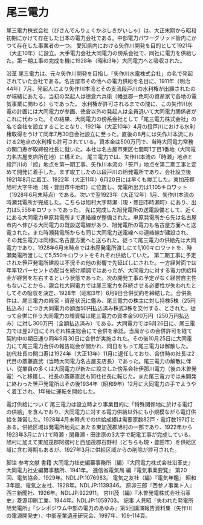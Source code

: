 # 尾三電力

尾三電力株式会社（びさんでんりょくかぶしきがいしゃ）は、大正末期から昭和初期にかけて存在した日本の電力会社である。中部電力パワーグリッド管内にかつて存在した事業者の一つ。
愛知県内における矢作川開発を目的として1921年（大正10年）に設立。大手電力会社大同電力の傍系会社で、同社に電力を供給した。第一期工事の完成を機に1928年（昭和3年）大同電力へと吸収された。

沿革
尾三電力は、元々矢作川開発を目指し「矢作川水電株式会社」の名で発起されていた会社である。名古屋市その他への電力供給を名目に、1911年（明治44年）7月、発起人により矢作川本流とその支流段戸川の水利権が出願されたのが端緒にあたる。当初の発起人は徳倉六兵衛（幡豆郡一色町の資産家で各地の電気事業に関わる）らであった。
水利権が許可されるまでの間に、この矢作川水電の計画には大同電力が参画、徳倉以外の発起人は全員退いて大同電力関係者がこれに代わった。その結果、大同電力の傍系会社として「尾三電力株式会社」の名で会社を設立することとなり、1921年（大正10年）4月の段戸川における水利権取得をうけて同年7月30日会社設立に至った。直後の8月には矢作川本流における2地点の水利権も許可されている。資本金は500万円で、当時大同電力常務の関口寿が取締役社長に就いた。本社は名古屋市東区七間町1丁目1番地（大同電力名古屋支店所在地）に構えた。
尾三電力では、矢作川本流の「時瀬」地点と段戸川の「旭」地点を第一期工事、矢作川本流の「笹戸」地点を第二期工事と定めて開発に着手した。まず竣工したのは段戸川の旭発電所であり、会社設立後1921年8月に着工、1922年（大正11年）6月20日には早くも竣工した。東加茂郡旭村大字牛地（現・豊田市牛地町）に位置し、発電所出力は1,105キロワット（1928年6月末時点）である。次いで翌1923年（大正12年）1月、矢作川本流の時瀬発電所が完成した。こちらは旭村大字時瀬（現・豊田市時瀬町）にあり、出力は5,558キロワットであった。
先に完成した旭発電所の送電設備として、近くにある大同電力串原発電所まで連絡線が整備された。串原発電所から先は名古屋市内へ伸びる大同電力の既設送電線があり、旭発電所の電力も名古屋方面へと送電された。また時瀬発電所からも同じ大同電力送電線への連絡線が建設され、その発生電力は同様に名古屋方面へと送られた。従って尾三電力の供給先は大同電力であり、1928年6月末時点では串原発電所渡しにて1,100キロワットを、時瀬発電所渡しにて5,550キロワットをそれぞれ供給していた。
第二期工事に予定された笹戸発電所建設は不況その他の影響で先延ばしにされた。一方経営面では年率12パーセントの配当を続け順調ではあったが、大同電力に対する電力供給料金が経営を左右するという状態であった。次の開発工事の予定がなく経営自主性もないことから、親会社大同電力では尾三電力を存続させる必要性が失われたとしてその吸収を決定、1928年（昭和3年）6月9日合併契約を締結した。合併条件は、尾三電力の経営・資産状況に鑑み、尾三電力の株主に対し持株5株（25円払込み）につき大同電力の額面50円払込済み株式3株を交付する、とされた。従って合併に伴う大同電力の増資幅は尾三電力の資本金500万円（250万円払込み）に対し300万円（全額払込済み）である。大同電力では6月26日に、尾三電力では翌27日にそれぞれ株主総会にて合併を承認。当局からの合併許可を経て契約中の期日通り同年9月30日に合併が実施された。その後10月25日に大同電力にて尾三電力合併の報告総会が開かれ、同日をもって尾三電力は解散した。
初代社長の関口寿は1924年（大正13年）11月に退任しており、合併時の社長は2代目の斎藤直武（当時大同電力名古屋支店長）であった。尾三電力の解散に伴い、従業員の多くは大同電力が新たに設立した傍系会社伊那川電力（後の木曽発電）へと移籍し、社長の斎藤直武も同社社長に転じた。また尾三電力では未開発に終わった笹戸発電所はその後1934年（昭和9年）12月に大同電力の手でようやく着工され、1年後に運転を開始した。

電灯供給について
尾三電力は設立時より事業目的に「特殊関係地に於ける電灯の供給」を含んでおり、大同電力に対する電力供給以外にも小規模ながら電灯供給を兼営した。1928年4月末時点での供給成績は需要家数82戸・電灯数197灯とある。供給区域は発電所地元にあたる東加茂郡旭村の一部であり、1922年から1923年3月にかけて時瀬・閑羅瀬・田津原の3大字で配電工事が完成している。
旭村に加えて東加茂郡阿摺村と西加茂郡石野村（どちらも現・豊田市）を供給区域に含む時期もあるが、1927年3月に供給区域からの削除が許可された。

脚注
参考文献
書籍
大同電力社史編纂事務所（編）『大同電力株式会社沿革史』大同電力社史編纂事務所、1941年。 
逓信省電気局 編『電気事業要覧』 第20回、電気協会、1929年。NDLJP:1076983。 
電気之友社（編）『電気年鑑』 昭和3年版、電気之友社、1928年。NDLJP:1139346。 
原卯三郎『西参ノ事業ト人』西三新聞社、1926年。NDLJP:922911。 
宮川茂（編）『木曽発電株式会社沿革史』菱源印刷工業、1944年。NDLJP:1059703。 
記事
人見昭「失われた発電所 旭発電所」『シンポジウム中部の電力のあゆみ』第5回講演報告資料集（矢作川の電源開発史）、中部産業遺産研究会、1997年、109-114頁。